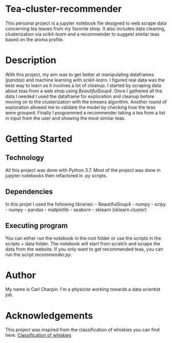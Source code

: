 # Tea-cluster-recommender
This personal project is a jupyter notebook file designed to web scrape data concerning tea leaves from my favorite shop.
It also includes data cleaning, clusterization via *scikit-learn* and a recommender to suggest similar teas based on the aroma profile.

# Description

With this project, my aim was to get better at manipulating dataframes (*pandas*) and machine learning with *scikit-learn*. 
I figured real data was the best way to learn as it involves a lot of cleanup.
I started by scraping data about teas from a web shop using *BeautifulSoup4*. Once I gathered all the data I needed I used the dataframe for exploration and cleanup before moving on to
the clusterization with the kmeans algorithm. 
Another round of exploration allowed me to validate the model by checking how the teas were grouped.
Finally I programmed a recommender taking a tea from a list in input from the user and showing the most similar teas.
	
# Getting Started
## Technology
All this project was done with Python 3.7. Most of the project was done in jupyter notebooks then refactored in .py scripts.
## Dependencies
In this projet I used the following libraries:
	- BeautifulSoup4
	- numpy
	- scipy
	- numpy 
	- pandas
	- matplotlib
	- seaborn
	- sklearn (sklearn.cluster)
	
## Executing program
You can either run the notebook in the root folder or use the scripts in the scripts + data folder.
The notebook will start from scratch and scrape the data from the website. If you only want to get recommended teas, you can run the script *recommender.py*.
	
# Author
My name is Carl Charpin. I'm a physicist working towards a data scientist job.
	
# Acknowledgements
This project was inspired from the classification of whiskies you can find here.
[Classification of whiskies](https://blog.revolutionanalytics.com/2013/12/k-means-clustering-86-single-malt-scotch-whiskies.html)




